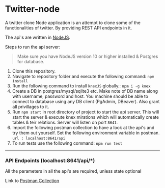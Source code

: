 # Twitter-node
A twitter clone Node application is an attempt to clone some of the functionalities of twitter.
By providing REST API endpoints in it.

The api's are written in [NodeJS](https://nodejs.org/en/).

Steps to run the api server:
> Make sure you have NodeJS version 10 or higher installed & Postgres for database.
1) Clone this repository.
2) Navigate to repository folder and execute the following command:
    `npm install`
3) Run the following command to install `knexJS` globally.:
    `npm i -g knex`
4) Create a DB in postgres/mysql/sqlite3 etc. Make note of DB name along with username, password and host. You machine should be able to connect to database using any DB client (PgAdmin, DBeaver). Also grant all privillages to it.
5) Run `npm start` in root directory of project to start the api server. This will start the server & execute knex mirations which will automatically create tables & teir relations. Server will listen on port `8641`.
7) Import the following postman collection to have a look at the api's and try them out yourself. Set the following environment variable in postman.
    `url : localhost:8641/api`
8) To run tests use the following command: `npm run test`
___

### API Endpoints (localhost:8641/api/*)

All the parameters in all the api's are required, unless state optional

Link to [Postman Collection](https://www.getpostman.com/collections/5225daeae7962035b822)